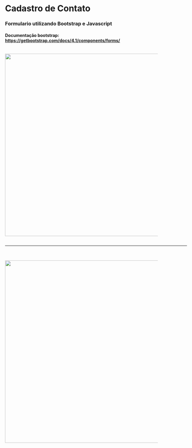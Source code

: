 # Cadastro de Contato

### Formulario utilizando Bootstrap e Javascript
#### Documentação bootstrap: https://getbootstrap.com/docs/4.1/components/forms/

<div>
</br>
<img src="https://github.com/jeanmoissa/programming_projects_exercises/blob/main/EX3/print3.PNG" width="600">
</br>
</br>
<hr width="600">
</br>
</br>
<img src="https://github.com/jeanmoissa/programming_projects_exercises/blob/main/EX3/print4.PNG" width="600">
</div>
